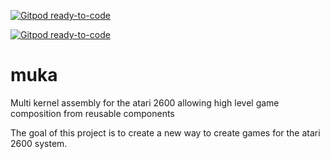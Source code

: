 [![Gitpod ready-to-code](https://img.shields.io/badge/Gitpod-ready--to--code-blue?logo=gitpod)](https://gitpod.io/#https://github.com/mgagp/muka)

[![Gitpod ready-to-code](https://img.shields.io/badge/Gitpod-ready--to--code-blue?logo=gitpod)](https://gitpod.io/#https://github.com/mgagp/muka)

# muka
Multi kernel assembly for the atari 2600 allowing high level game composition from reusable components

The goal of this project is to create a new way to create games for the atari 2600 system.
